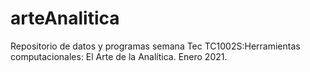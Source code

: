 # arteAnalitica
Repositorio de datos y programas semana Tec TC1002S:Herramientas computacionales: El Arte de la Analítica. Enero 2021.
